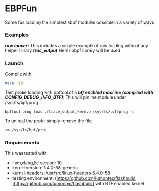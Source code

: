 # EBPFun
Some fun loading the simplest ebpf modules possible in a variety of ways

### Examples
***raw loader:***
This includes a simple example of raw loading without any helper library
***trac_output***
Here libbpf library will be used

### Launch
Compile with:
```bash
make -j8
```
Test probe loading with bpftool of a ***btf enabled machine (compiled with CONFIG_DEBUG_INFO_BTF)***:
This will pin the module under /sys/fs/bpf/prog
```bash
bpftool prog load ./trace_output_kern.o /sys/fs/bpf/prog -d
```
To unload the probe simply remove the file:
```bash
rm /sys/fs/bpf/prog
```
### Requirements
This was tested with:
- llvm,clang,llc version: 10
- kernel version: 5.4.0-58-generic 
- kernel-headers: /usr/src/linux-headers-5.4.0-58 
- testing environment: (https://github.com/lumontec/flashbuild)[https://github.com/lumontec/flashbuild] with BTF enabled kernel 
